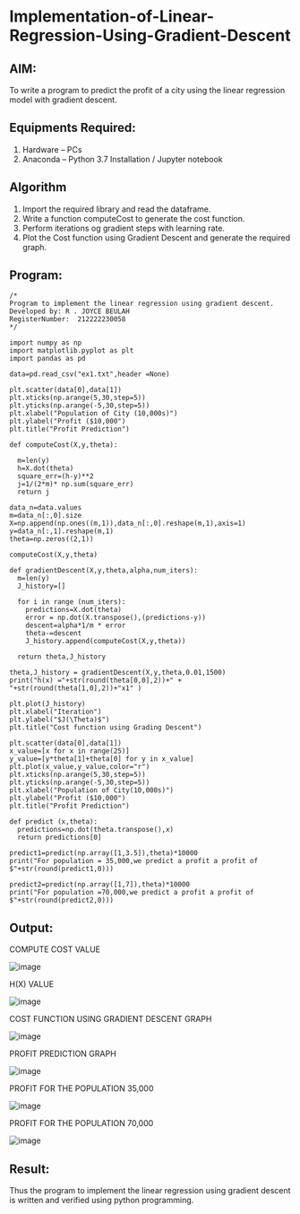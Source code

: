 # Implementation-of-Linear-Regression-Using-Gradient-Descent

## AIM:
To write a program to predict the profit of a city using the linear regression model with gradient descent.

## Equipments Required:
1. Hardware – PCs
2. Anaconda – Python 3.7 Installation / Jupyter notebook

## Algorithm
1. Import the required library and read the dataframe.
2. Write a function computeCost to generate the cost function.
3. Perform iterations og gradient steps with learning rate.
4. Plot the Cost function using Gradient Descent and generate the required graph. 

## Program:
```
/*
Program to implement the linear regression using gradient descent.
Developed by: R . JOYCE BEULAH
RegisterNumber:  212222230058
*/
```
```
import numpy as np
import matplotlib.pyplot as plt
import pandas as pd

data=pd.read_csv("ex1.txt",header =None)

plt.scatter(data[0],data[1])
plt.xticks(np.arange(5,30,step=5))
plt.yticks(np.arange(-5,30,step=5))
plt.xlabel("Population of City (10,000s)")
plt.ylabel("Profit ($10,000")
plt.title("Profit Prediction")

def computeCost(X,y,theta):

  m=len(y)
  h=X.dot(theta)
  square_err=(h-y)**2
  j=1/(2*m)* np.sum(square_err)
  return j

data_n=data.values
m=data_n[:,0].size
X=np.append(np.ones((m,1)),data_n[:,0].reshape(m,1),axis=1)
y=data_n[:,1].reshape(m,1)
theta=np.zeros((2,1))

computeCost(X,y,theta)

def gradientDescent(X,y,theta,alpha,num_iters):
  m=len(y)
  J_history=[]

  for i in range (num_iters):
    predictions=X.dot(theta)
    error = np.dot(X.transpose(),(predictions-y))
    descent=alpha*1/m * error
    theta-=descent
    J_history.append(computeCost(X,y,theta))

  return theta,J_history  

theta,J_history = gradientDescent(X,y,theta,0.01,1500)
print("h(x) ="+str(round(theta[0,0],2))+" + "+str(round(theta[1,0],2))+"x1" )

plt.plot(J_history)
plt.xlabel("Iteration")
plt.ylabel("$J(\Theta)$")
plt.title("Cost function using Grading Descent")

plt.scatter(data[0],data[1])
x_value=[x for x in range(25)]
y_value=[y*theta[1]+theta[0] for y in x_value]
plt.plot(x_value,y_value,color="r")
plt.xticks(np.arange(5,30,step=5))
plt.yticks(np.arange(-5,30,step=5))
plt.xlabel("Population of City(10,000s)")
plt.ylabel("Profit ($10,000")
plt.title("Profit Prediction")

def predict (x,theta):
  predictions=np.dot(theta.transpose(),x)
  return predictions[0]

predict1=predict(np.array([1,3.5]),theta)*10000
print("For population = 35,000,we predict a profit a profit of $"+str(round(predict1,0)))

predict2=predict(np.array([1,7]),theta)*10000
print("For population =70,000,we predict a profit a profit of $"+str(round(predict2,0)))

```

## Output:

COMPUTE COST VALUE

![image](https://github.com/JoyceBeulah/Implementation-of-Linear-Regression-Using-Gradient-Descent/assets/118343698/9d614eb7-12ea-4cb7-a6a7-ff0a363ebeb9)

H(X) VALUE

![image](https://github.com/JoyceBeulah/Implementation-of-Linear-Regression-Using-Gradient-Descent/assets/118343698/be0b6588-fe99-46b4-b9cd-c97d2be22bae)

COST FUNCTION USING GRADIENT DESCENT GRAPH

![image](https://github.com/JoyceBeulah/Implementation-of-Linear-Regression-Using-Gradient-Descent/assets/118343698/1bd000e1-d4d4-4c7f-9151-f24daf6fdf05)

PROFIT PREDICTION GRAPH

![image](https://github.com/JoyceBeulah/Implementation-of-Linear-Regression-Using-Gradient-Descent/assets/118343698/3538b605-7d05-46df-b69b-c74a9e510343)

PROFIT FOR THE POPULATION 35,000

![image](https://github.com/JoyceBeulah/Implementation-of-Linear-Regression-Using-Gradient-Descent/assets/118343698/ed35a3a9-2d6e-44c5-975a-100c25b493fa)

PROFIT FOR THE POPULATION 70,000

![image](https://github.com/JoyceBeulah/Implementation-of-Linear-Regression-Using-Gradient-Descent/assets/118343698/8e724f8a-5f3d-45de-a682-7cfaa75d5062)

## Result:
Thus the program to implement the linear regression using gradient descent is written and verified using python programming.
